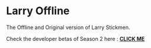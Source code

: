 # Larry Offline

The Offline and Original version of Larry Stickmen.

Check the developer betas of Season 2 here : **[CLICK ME](https://github.com/larrystickmen/larryoffline/releases)** 
